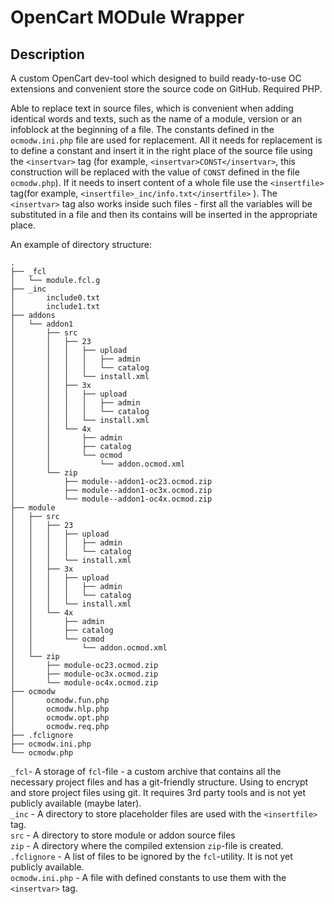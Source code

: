 # OpenCart MODule Wrapper

## Description
A custom OpenCart dev-tool which designed to build ready-to-use OC extensions and convenient store the source code on GitHub. Required PHP.

Able to replace text in source files, which is convenient when adding identical words and texts, such as the name of a module, version or an infoblock at the beginning of a file.
The constants defined in the `ocmodw.ini.php` file are used for replacement. All it needs for replacement is to define a constant and insert it in the right place of the source file using the `<insertvar>` tag (for example, `<insertvar>CONST</insertvar>`, this construction will be replaced with the value of `CONST` defined in the file `ocmodw.php`). If it needs to insert content of a whole file use the `<insertfile>` tag(for example, `<insertfile>_inc/info.txt</insertfile>` ). The `<insertvar>` tag also works inside such files - first all the variables will be substituted in a file and then its contains will be inserted in the appropriate place.

An example of directory structure:
```
.
├── _fcl
│   └── module.fcl.g
├── _inc
│       include0.txt
│       include1.txt
├── addons
│   └── addon1
│       ├── src
│       │   ├── 23
│       │   │   ├── upload
│       │   │   │   ├── admin
│       │   │   │   └── catalog
│       │   │   └── install.xml
│       │   ├── 3x
│       │   │   ├── upload
│       │   │   │   ├── admin
│       │   │   │   └── catalog
│       │   │   └── install.xml
│       │   └── 4x
│       │       ├── admin
│       │       ├── catalog
│       │       └── ocmod
│       │           └── addon.ocmod.xml
│       └── zip
│           ├── module--addon1-oc23.ocmod.zip
│           ├── module--addon1-oc3x.ocmod.zip
│           └── module--addon1-oc4x.ocmod.zip
├── module
│   ├── src
│   │   ├── 23
│   │   │   ├── upload
│   │   │   │   ├── admin
│   │   │   │   └── catalog
│   │   │   └── install.xml
│   │   ├── 3x
│   │   │   ├── upload
│   │   │   │   ├── admin
│   │   │   │   └── catalog
│   │   │   └── install.xml
│   │   └── 4x
│   │       ├── admin
│   │       ├── catalog
│   │       └── ocmod
│   │           └── addon.ocmod.xml
│   └── zip
│       ├── module-oc23.ocmod.zip
│       ├── module-oc3x.ocmod.zip
│       └── module-oc4x.ocmod.zip
├── ocmodw
│       ocmodw.fun.php
│       ocmodw.hlp.php
│       ocmodw.opt.php
│       ocmodw.req.php
├── .fclignore
├── ocmodw.ini.php
└── ocmodw.php
```

`_fcl`- A storage of `fcl`-file - a custom archive that contains all the necessary project files and has a git-friendly structure. Using to encrypt and store project files using git. It requires 3rd party tools and is not yet publicly available (maybe later).  
`_inc` - A directory to store placeholder files are used with the `<insertfile>` tag.  
`src` - A directory to store module or addon source files  
`zip` - A directory where the compiled extension `zip`-file is created.  
`.fclignore` - A list of files to be ignored by the `fcl`-utility. It is not yet publicly available.  
`ocmodw.ini.php` - A file with defined constants to use them with the `<insertvar>` tag.
